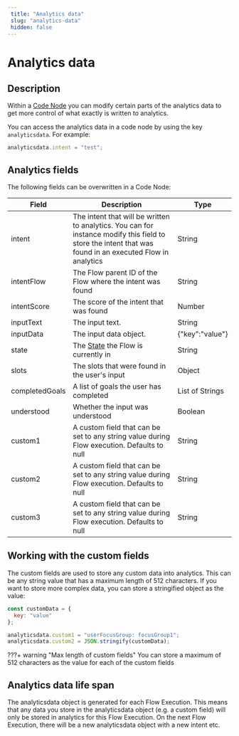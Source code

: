 ```yaml
---
 title: "Analytics data" 
 slug: "analytics-data" 
 hidden: false 
---
```

# Analytics data
## Description
<div class="divider"></div>

Within a [Code Node]({{config.site_url}}ai/flow-nodes/code/code/) you can modify certain parts of the analytics data to get more control of what exactly is written to analytics.

You can access the analytics data in a code node by using the key ```analyticsdata```. For example:

```javascript
analyticsdata.intent = "test";
``` 

## Analytics fields
<div class="divider"></div>
The following fields can be overwritten in a Code Node:

| Field | Description | Type |
| ----------- | ----------- | ----------- |
| intent | The intent that will be written to analytics. You can for instance modify this field to store the intent that was found in an executed Flow in analytics | String |
| intentFlow | The Flow parent ID of the Flow where the intent was found | String |
| intentScore | The score of the intent that was found | Number |
| inputText | The input text. | String |
| inputData | The input data object. | {"key":"value"} |
| state | The [State]({{config.site_url}}ai/tools/interaction-panel/state/) the Flow is currently in | String |
| slots | The slots that were found in the user's input | Object |
| completedGoals | A list of goals the user has completed | List of Strings |
| understood | Whether the input was understood | Boolean |
| custom1 | A custom field that can be set to any string value during Flow execution. Defaults to null | String |
| custom2 | A custom field that can be set to any string value during Flow execution. Defaults to null | String |
| custom3 | A custom field that can be set to any string value during Flow execution. Defaults to null | String |

## Working with the custom fields
<div class="divider"></div>
The custom fields are used to store any custom data into analytics. This can be any string value that has a maximum length of 512 characters. If you want to store more complex data, you can store a stringified object as the value:

```javascript
const customData = {
  key: "value"
};

analyticsdata.custom1 = "userFocusGroup: focusGroup1";
analyticsdata.custom2 = JSON.stringify(customData);
``` 

???+ warning "Max length of custom fields"
    You can store a maximum of 512 characters as the value for each of the custom fields

## Analytics data life span
<div class="divider"></div>
The analyticsdata object is generated for each Flow Execution. This means that any data you store in the analyticsdata object (e.g. a custom field) will only be stored in analytics for this Flow Execution. On the next Flow Execution, there will be a new analyticsdata object with a new intent etc.